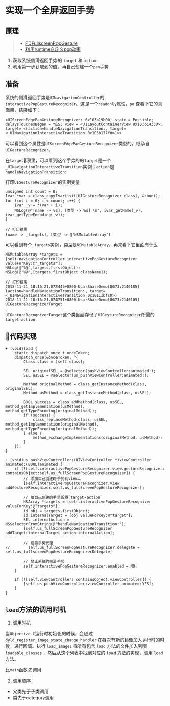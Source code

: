# 实现一个全屏返回手势

## 原理
 
>+ [FDFullscreenPopGesture](https://github.com/forkingdog/FDFullscreenPopGesture)
>+ [利用runtime自定义pop动画](https://www.jianshu.com/p/d39f7d22db6c)

1. 获取系统侧滑返回手势的 `target` 和 `action`
2. 利用第一步获取到的值，再自己创建一个`pan`手势

## 准备

系统的侧滑返回手势是`UINavigationController`的`interactivePopGestureRecognizer`。这是一个`readonly`属性，`po` 查看下它的真面目，结果如下：


    <UIScreenEdgePanGestureRecognizer: 0x103b19b00; state = Possible; delaysTouchesBegan = YES; view = <UILayoutContainerView 0x103b14330>; target= <(action=handleNavigationTransition:, target=<_UINavigationInteractiveTransition 0x103b177f0>)>>

可以看到这个属性是`UIScreenEdgePanGestureRecognizer`类型的，继承自`UIGestureRecognizer`。

在`target`项里，可以看到这个手势的的`target`是一个`_UINavigationInteractiveTransition`实例；`action`是`handleNavigationTransition:`

打印`UIGestureRecognizer`的实例变量

    unsigned int count = 0;
    Ivar *var = class_copyIvarList([UIGestureRecognizer class], &count);
    for (int i = 0; i < count; i++) {
        Ivar _v = *(var + i);
        NSLog(@"[name -> %s], [类型 -> %s] \n", ivar_getName(_v), ivar_getTypeEncoding(_v));
    }

    // 打印结果 
    [name -> _targets], [类型 -> @"NSMutableArray"] 

可以看到有个`_targets`实例，类型是`NSMutableArray`，再来看下它里面有什么

    NSMutableArray *targets = [self.navigationController.interactivePopGestureRecognizer valueForKey:@"_targets"];
    NSLog(@"%@",targets.firstObject);
    NSLog(@"%@",[targets.firstObject className]);

    // 打印结果
    2018-11-21 18:16:21.072445+0800 UcarShareDemo[8673:2140105] (action=handleNavigationTransition:, target=<_UINavigationInteractiveTransition 0x10111bfc0>)
    2018-11-21 18:16:21.074751+0800 UcarShareDemo[8673:2140105] UIGestureRecognizerTarget

`UIGestureRecognizerTarget`这个类里面存储了`UIGestureRecognizer`所需的`target-action`

## 代码实现

    + (void)load {
        static dispatch_once_t onceToken;
        dispatch_once(&onceToken, ^{
            Class class = [self class];
            
            SEL originalSEL = @selector(pushViewController:animated:);
            SEL usSEL = @selector(us_pushViewController:animated:);
            
            Method originalMethod = class_getInstanceMethod(class, originalSEL);
            Method usMethod = class_getInstanceMethod(class, usSEL);
            
            BOOL success = class_addMethod(class, usSEL, method_getImplementation(usMethod), method_getTypeEncoding(originalMethod));
            if (success) {
                class_replaceMethod(class, usSEL, method_getImplementation(originalMethod), method_getTypeEncoding(originalMethod));
            } else {
                method_exchangeImplementations(originalMethod, usMethod);
            }
        });
    }

    - (void)us_pushViewController:(UIViewController *)viewController animated:(BOOL)animated {
        if (![self.interactivePopGestureRecognizer.view.gestureRecognizers containsObject:self.us_fullScreenPopGestureRecognizer]) {
            // 添加自己创建的手势到view上
            [self.interactivePopGestureRecognizer.view addGestureRecognizer:self.us_fullScreenPopGestureRecognizer];
            
            // 给自己创建的手势设置`target-action`
            NSArray *targets = [self.interactivePopGestureRecognizer valueForKey:@"targets"];
            id obj = targets.firstObject;
            id internalTarget = [obj valueForKey:@"target"];
            SEL internalAction = NSSelectorFromString(@"handleNavigationTransition:");
            [self.us_fullScreenPopGestureRecognizer addTarget:internalTarget action:internalAction];
            
            // 设置手势代理
    //        self.us_fullScreenPopGestureRecognizer.delegate = self.us_fullscreenPopGestureRecognizerDelegate;
            
            // 禁止系统的侧滑手势
            self.interactivePopGestureRecognizer.enabled = NO;
        }
        
        if (![self.viewControllers containsObject:viewController]) {
            [self us_pushViewController:viewController animated:YES];
        }
    }

## `load`方法的调用时机

1. 调用时机

当`Objective-C`运行时初始化的时候，会通过 `dyld_register_image_state_change_handler` 在每次有新的镜像加入运行时的时候，进行回调。执行 `load_images` 将所有包含 `load` 方法的文件加入列表 `loadable_classes` ，然后从这个列表中找到对应的 `load` 方法的实现，调用 `load` 方法。

比`main`函数先调用

2. 调用顺序

+ 父类先于子类调用
+ 类先于category调用
